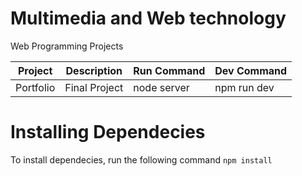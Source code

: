# 	Multimedia and Web technology
Web Programming Projects

| Project       | Description    |Run Command   | Dev Command |
| ------------- | -------------- |------------- | ----------- |
| Portfolio     | Final Project  | node server  | npm run dev |

# Installing Dependecies

To install dependecies, run the following command
`npm install` 
